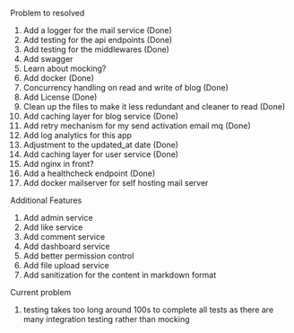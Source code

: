 Problem to resolved
1. Add a logger for the mail service (Done)
2. Add testing for the api endpoints (Done)
3. Add testing for the middlewares (Done)
5. Add swagger
6. Learn about mocking?
7. Add docker (Done)
8. Concurrency handling on read and write of blog (Done)
9. Add License (Done)
10. Clean up the files to make it less redundant and cleaner to read (Done)
11. Add caching layer for blog service (Done)
12. Add retry mechanism for my send activation email mq (Done)
13. Add log analytics for this app
14. Adjustment to the updated_at date (Done)
15. Add caching layer for user service (Done)
16. Add nginx in front?
17. Add a healthcheck endpoint (Done)
18. Add docker mailserver for self hosting mail server

Additional Features
1. Add admin service
2. Add like service
3. Add comment service
4. Add dashboard service
5. Add better permission control
6. Add file upload service
7. Add sanitization for the content in markdown format

Current problem
1. testing takes too long around 100s to complete all tests as there are many integration testing rather than mocking 
